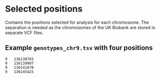 # Selected positions

Contains the positions selected for analysis for each chromosome. The separation is needed
as the chromosomes of the UK Biobank are stored in separate VCF files.

## Example `genotypes_chr9.tsv` with four positions

```tsv
9	136138765
9	136139907
9	136141870
9	136145425
```